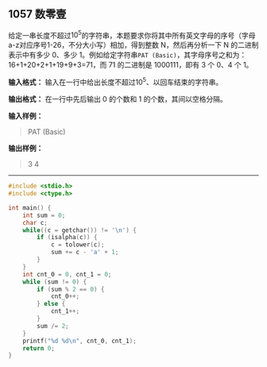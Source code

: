 ﻿## 1057 数零壹
给定一串长度不超过$10^5$的字符串，本题要求你将其中所有英文字母的序号（字母a-z对应序号1-26，不分大小写）相加，得到整数 N，然后再分析一下 N 的二进制表示中有多少 0、多少 1。例如给定字符串`PAT (Basic)`，其字母序号之和为：16+1+20+2+1+19+9+3=71，而 71 的二进制是 1000111，即有 3 个 0、4 个 1。

**输入格式：**
输入在一行中给出长度不超过$10^5$、以回车结束的字符串。

**输出格式：**
在一行中先后输出 0 的个数和 1 的个数，其间以空格分隔。

**输入样例：**
>PAT (Basic)

**输出样例：**
>3 4  

---
```c
#include <stdio.h>
#include <ctype.h>

int main() {
	int sum = 0;
	char c;
	while((c = getchar()) != '\n') {
		if (isalpha(c)) {
			c = tolower(c);
			sum += c - 'a' + 1;
		}
	}
	int cnt_0 = 0, cnt_1 = 0;
	while (sum != 0) {
		if (sum % 2 == 0) {
			cnt_0++;
		} else {
			cnt_1++;
		}
		sum /= 2;
	}
	printf("%d %d\n", cnt_0, cnt_1);
	return 0;
}
```